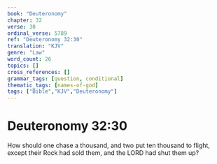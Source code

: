 ```yaml
---
book: "Deuteronomy"
chapter: 32
verse: 30
ordinal_verse: 5789
ref: "Deuteronomy 32:30"
translation: "KJV"
genre: "Law"
word_count: 26
topics: []
cross_references: []
grammar_tags: [question, conditional]
thematic_tags: [names-of-god]
tags: ["Bible","KJV","Deuteronomy"]
---
```


# Deuteronomy 32:30

How should one chase a thousand, and two put ten thousand to flight, except their Rock had sold them, and the LORD had shut them up?
